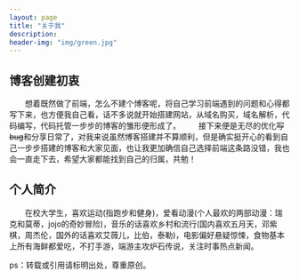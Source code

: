 ```yaml
---
layout: page
title: "关于我"
description:
header-img: "img/green.jpg"
---
```

## 博客创建初衷
&emsp;&emsp;想着既然做了前端，怎么不建个博客呢，将自己学习前端遇到的问题和心得都写下来，也方便我自己看，话不多说就开始搭建网站，从域名购买，域名解析，代码编写，代码托管一步步的博客的雏形便形成了。
&emsp;&emsp;接下来便是无尽的优化~~写bug~~和分享日常了，对我来说虽然博客搭建并不算顺利，但是确实挺开心的看到自己一步步搭建的博客和大家见面，也让我更加确信自己选择前端这条路没错，我也会一直走下去，希望大家都能找到自己的归属，共勉！
<br/>

## 个人简介
&emsp;&emsp;在校大学生，喜欢运动(指跑步和健身)，爱看动漫(个人最欢的两部动漫：瑞克和莫蒂，jojo的奇妙冒险)，音乐的话喜欢乡村和流行(国内喜欢五月天，邓紫棋，周杰伦，国外的话喜欢艾薇儿，比伯，泰勒)，电影偏好悬疑惊悚，食物基本上所有海鲜都爱吃，不打手游，端游主攻炉石传说，关注时事热点新闻。

ps：转载或引用请标明出处，尊重原创。



